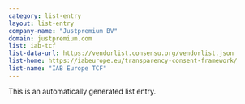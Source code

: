 ```yaml
---
category: list-entry
layout: list-entry
company-name: "Justpremium BV"
domain: justpremium.com
list: iab-tcf
list-data-url: https://vendorlist.consensu.org/vendorlist.json
list-home: https://iabeurope.eu/transparency-consent-framework/
list-name: "IAB Europe TCF"
---
```


This is an automatically generated list entry.
